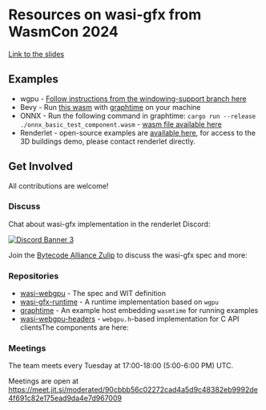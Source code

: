 # Resources on wasi-gfx from WasmCon 2024

[Link to the slides](wasmcon-wasi-gfx.pdf)

## Examples

* wgpu - [Follow instructions from the windowing-support branch here](https://github.com/wasi-gfx/wgpu/tree/windowing-support/examples-wasi)
* Bevy - Run [this wasm](https://rlt-playground.azureedge.net/public/breakout.wasm) with [graphtime](http://github.com/wasi-gfx/graphtime) on your machine
* ONNX - Run the following command in graphtime: `cargo run --release ./onnx_basic_test_component.wasm` - [wasm file available here](http://rlt-playground.azureedge.net/public/onnx_basic_test_component.wasm)
* Renderlet - open-source examples are [available here](https://github.com/renderlet/wander/), for access to the 3D buildings demo, please contact renderlet directly.

## Get Involved

All contributions are welcome!

### Discuss

Chat about wasi-gfx implementation in the renderlet Discord:

[![Discord Banner 3](https://discordapp.com/api/guilds/1232052216857231443/widget.png?style=banner2)](https://discord.gg/NzmehuETUu)

Join the [Bytecode Alliance Zulip](https://bytecodealliance.zulipchat.com/) to discuss the wasi-gfx spec and more:

### Repositories

* [wasi-webgpu](https://github.com/WebAssembly/wasi-webgpu) - The spec and WIT definition
* [wasi-gfx-runtime](https://github.com/wasi-gfx/wasi-gfx-runtime) - A runtime implementation based on `wgpu`
* [graphtime](https://github.com/wasi-gfx/graphtime) - An example host embedding `wasmtime` for running examples
* [wasi-webgpu-headers](https://github.com/wasi-gfx/wasi-webgpu-headers) - `webgpu.h`-based implementation for C API clientsThe components are here:

### Meetings

The team meets every Tuesday at 17:00-18:00 (5:00-6:00 PM) UTC.

Meetings are open at https://meet.jit.si/moderated/90cbbb56c02272cad4a5d9c48382eb9992de4f691c82e175ead9da4e7d967009
